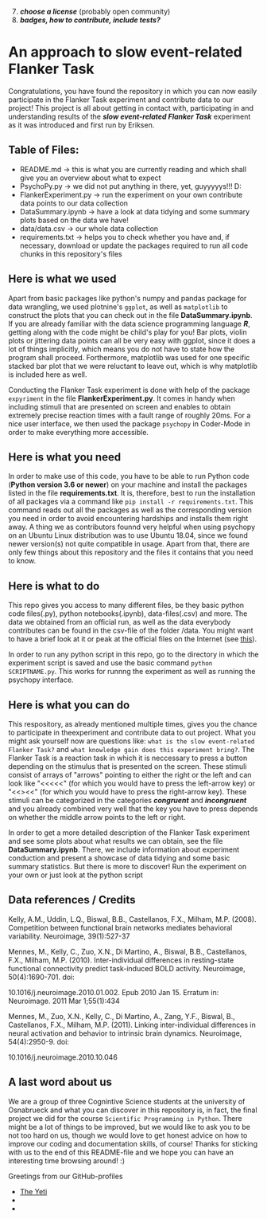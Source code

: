 7) ***choose a license*** (probably open community)
8) ***badges, how to contribute, include tests?***

# An approach to slow event-related Flanker Task

Congratulations, you have found the repository in which you can now easily participate in the Flanker Task experiment and contribute data to our project!
This project is all about getting in contact with, participating in and understanding results of the ***slow event-related Flanker Task*** experiment as it was introduced and first run by Eriksen.

## Table of Files:
- README.md            -> this is what you are currently reading and which shall give you an overview about what to expect
- PsychoPy.py          -> we did not put anything in there, yet, guyyyyys!!! D:
- FlankerExperiment.py -> run the experiment on your own contribute data points to our data collection
- DataSummary.ipynb    -> have a look at data tidying and some summary plots based on the data we have!
- data/data.csv        -> our whole data collection
- requirements.txt     -> helps you to check whether you have and, if necessary, download or update the packages required to run all code chunks in this repository's files

## Here is what we used
Apart from basic packages like python's numpy and pandas package for data wrangling, we used plotnine's `ggplot`, as well as `matplotlib` to construct the plots that you can check out in the file **DataSummary.ipynb**. If you are already familiar with the data science programming language ***R***, getting along with the code might be child's play for you! Bar plots, violin plots or jittering data points can all be very easy with ggplot, since it does a lot of things implicitly, which means you do not have to state how the program shall proceed. Forthermore, matplotlib was used for one specific stacked bar plot that we were reluctant to leave out, which is why matplotlib is included here as well.

Conducting the Flanker Task experiment is done with help of the package `expyriment` in the file **FlankerExperiment.py**. It comes in handy when including stimuli that are presented on screen and enables to obtain extremely precise reaction times with a fault range of roughly 20ms. For a nice user interface, we then used the package `psychopy` in Coder-Mode in order to make everything more accessible.

## Here is what you need
In order to make use of this code, you have to be able to run Python code (**Python version 3.6 or newer**) on your machine and install the packages listed in the file **requirements.txt**. It is, therefore, best to run the installation of all packages via a command like `pip install -r requirements.txt`. This command reads out all the packages as well as the corresponding version you need in order to avoid encountering hardships and installs them right away. A thing we as contributors founnd very helpful when using psychopy on an Ubuntu Linux distribution was to use Ubuntu 18.04, since we found newer version(s) not quite compatible in usage. Apart from that, there are only few things about this repository and the files it contains that you need to know.

## Here is what to do
This repo gives you access to many different files, be they basic python code files(.py), python notebooks(.ipynb), data-files(.csv) and more. The data we obtained from an official run, as well as the data everybody contributes can be found in the csv-file of the folder /data. You might want to have a brief look at it or peak at the official files on the Internet (see [this](https://exhibits.stanford.edu/data/catalog/qc551wm3640)).

In order to run any python script in this repo, go to the directory in which the experiment script is saved and use the basic command `python SCRIPTNAME.py`. This works for runnng the experiment as well as running the psychopy interface.

## Here is what you can do
This respository, as already mentioned multiple times, gives you the chance to participate in theexperiment and contribute data to out project. What you might ask yourself now are questions like: `what is the slow event-related Flanker Task?` and `what knowledge gain does this experiment bring?`. The Flanker Task is a reaction task in which it is neccessary to press a button depending on the stimulus that is presented on the screen. These stimuli consist of arrays of "arrows" pointing to either the right or the left and can look like "<<<<<" (for which you would have to press the left-arrow key) or "<<><<" (for which you would have to press the right-arrow key). These stimuli can be categorized in the categories ***congruent*** and ***incongruent*** and you already combined very well that the key you have to press depends on whether the middle arrow points to the left or right.

In order to get a more detailed description of the Flanker Task experiment and see some plots about what results we can obtain, see the file **DataSummary.ipynb**. There, we include information about experiment conduction and present a showcase of data tidying and some basic summary statistics.
But there is more to discover! Run the experiment on your own or just look at the python script

## Data references / Credits

Kelly, A.M., Uddin, L.Q., Biswal, B.B., Castellanos, F.X., Milham, M.P. (2008). Competition between functional brain networks mediates behavioral variability. Neuroimage, 39(1):527-37


Mennes, M., Kelly, C., Zuo, X.N., Di Martino, A., Biswal, B.B., Castellanos, F.X., Milham, M.P. (2010). Inter-individual differences in resting-state functional connectivity predict task-induced BOLD activity. Neuroimage, 50(4):1690-701. doi: 

10.1016/j.neuroimage.2010.01.002. Epub 2010 Jan 15. Erratum in: Neuroimage. 2011 Mar 1;55(1):434

Mennes, M., Zuo, X.N., Kelly, C., Di Martino, A., Zang, Y.F., Biswal, B., Castellanos, F.X., Milham, M.P. (2011). Linking inter-individual differences in neural activation and behavior to intrinsic brain dynamics. Neuroimage, 54(4):2950-9. doi: 

10.1016/j.neuroimage.2010.10.046

## A last word about us
We are a group of three Cognintive Science students at the university of Osnabrueck and what you can discover in this repository is, in fact, the final project we did for the course `Scientific Programming in Python`. There might be a lot of things to be improved, but we would like to ask you to be not too hard on us, though we would love to get honest advice on how to improve our coding and documentation skills, of course! Thanks for sticking with us to the end of this README-file and we hope you can have an interesting time browsing around! :)

Greetings from our GitHub-profiles
- [The Yeti](https://github.com/Kirschberg32)
- [](https://github.com/lahellmann)
- [](https://github.com/mejansen)


